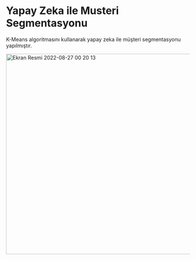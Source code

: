 # Yapay Zeka ile Musteri Segmentasyonu
 K-Means algoritmasını kullanarak yapay zeka ile müşteri segmentasyonu yapılmıştır. 
 

<img width="549" alt="Ekran Resmi 2022-08-27 00 20 13" src="https://user-images.githubusercontent.com/94199721/186992246-664722aa-942a-43e0-8cf6-052db406f8a6.png">
